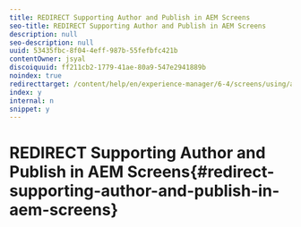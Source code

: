```yaml
---
title: REDIRECT Supporting Author and Publish in AEM Screens
seo-title: REDIRECT Supporting Author and Publish in AEM Screens
description: null
seo-description: null
uuid: 53435fbc-8f04-4eff-987b-55fefbfc421b
contentOwner: jsyal
discoiquuid: ff211cb2-1779-41ae-80a9-547e2941889b
noindex: true
redirecttarget: /content/help/en/experience-manager/6-4/screens/using/author-and-publish
index: y
internal: n
snippet: y
---
```


# REDIRECT Supporting Author and Publish in AEM Screens{#redirect-supporting-author-and-publish-in-aem-screens}

